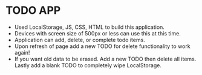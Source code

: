 # TODO APP

- Used LocalStorage, JS, CSS, HTML to build this application.
- Devices with screen size of 500px or less can use this at this time.
- Application can add, delete, or complete todo items.
- Upon refresh of page add a new TODO for delete functionality to work again!
- If you want old data to be erased. Add a new TODO then delete all items. Lastly add a blank TODO to completely wipe LocalStorage.
